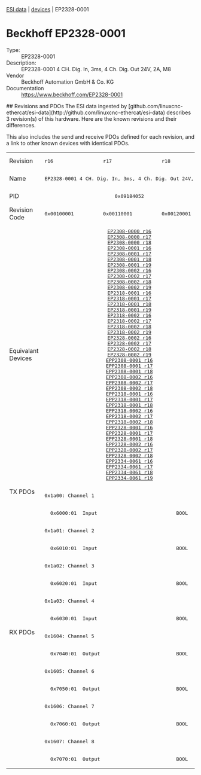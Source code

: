 <div class="nav"><a href="/esi-data">ESI data</a> | <a href="/esi-data/devices">devices</a> | EP2328-0001</div>

#  Beckhoff EP2328-0001

<dl>
  <dt>Type:</dt><dd>EP2328-0001</dd>
  <dt>Description:</dt><dd>EP2328-0001 4 CH. Dig. In, 3ms, 4 Ch. Dig. Out 24V, 2A, M8</dd>
  <dt>Vendor</dt><dd>Beckhoff Automation GmbH & Co. KG</dd>
  <dt>Documentation</dt><dd><a href="https://www.beckhoff.com/EP2328-0001">https://www.beckhoff.com/EP2328-0001</a></dd>
</dl>
## Revisions and PDOs
The ESI data ingested by [github.com/linuxcnc-ethercat/esi-data](http://github.com/linuxcnc-ethercat/esi-data) describes 3 revision(s) of this hardware.  Here are the known revisions and their differences.

This also includes the send and receive PDOs defined for each revision, and a link to other known devices with identical PDOs.

<table>
<tr >
<td class="first">Revision</td>
<td ><pre>r16</pre></td>
<td ><pre>r17</pre></td>
<td ><pre>r18</pre></td>
</tr>
<tr >
<td class="first">Name</td>
<td  colspan=3 align="center"><pre>EP2328-0001 4 CH. Dig. In, 3ms, 4 Ch. Dig. Out 24V, 2A, M8</pre></td>
</tr>
<tr >
<td class="first">PID</td>
<td  colspan=3 align="center"><pre>0x09184052</pre></td>
</tr>
<tr >
<td class="first">Revision Code</td>
<td ><pre>0x00100001</pre></td>
<td ><pre>0x00110001</pre></td>
<td ><pre>0x00120001</pre></td>
</tr>
<tr >
<td class="first">Equivalant Devices</td>
<td  colspan=3 align="center"><pre><a href="EP2308-0000">EP2308-0000 r16</a><br/><a href="EP2308-0000">EP2308-0000 r17</a><br/><a href="EP2308-0000">EP2308-0000 r18</a><br/><a href="EP2308-0001">EP2308-0001 r16</a><br/><a href="EP2308-0001">EP2308-0001 r17</a><br/><a href="EP2308-0001">EP2308-0001 r18</a><br/><a href="EP2308-0001">EP2308-0001 r19</a><br/><a href="EP2308-0002">EP2308-0002 r16</a><br/><a href="EP2308-0002">EP2308-0002 r17</a><br/><a href="EP2308-0002">EP2308-0002 r18</a><br/><a href="EP2308-0002">EP2308-0002 r19</a><br/><a href="EP2318-0001">EP2318-0001 r16</a><br/><a href="EP2318-0001">EP2318-0001 r17</a><br/><a href="EP2318-0001">EP2318-0001 r18</a><br/><a href="EP2318-0001">EP2318-0001 r19</a><br/><a href="EP2318-0002">EP2318-0002 r16</a><br/><a href="EP2318-0002">EP2318-0002 r17</a><br/><a href="EP2318-0002">EP2318-0002 r18</a><br/><a href="EP2318-0002">EP2318-0002 r19</a><br/><a href="EP2328-0002">EP2328-0002 r16</a><br/><a href="EP2328-0002">EP2328-0002 r17</a><br/><a href="EP2328-0002">EP2328-0002 r18</a><br/><a href="EP2328-0002">EP2328-0002 r19</a><br/><a href="EPP2308-0001">EPP2308-0001 r16</a><br/><a href="EPP2308-0001">EPP2308-0001 r17</a><br/><a href="EPP2308-0001">EPP2308-0001 r18</a><br/><a href="EPP2308-0002">EPP2308-0002 r16</a><br/><a href="EPP2308-0002">EPP2308-0002 r17</a><br/><a href="EPP2308-0002">EPP2308-0002 r18</a><br/><a href="EPP2318-0001">EPP2318-0001 r16</a><br/><a href="EPP2318-0001">EPP2318-0001 r17</a><br/><a href="EPP2318-0001">EPP2318-0001 r18</a><br/><a href="EPP2318-0002">EPP2318-0002 r16</a><br/><a href="EPP2318-0002">EPP2318-0002 r17</a><br/><a href="EPP2318-0002">EPP2318-0002 r18</a><br/><a href="EPP2328-0001">EPP2328-0001 r16</a><br/><a href="EPP2328-0001">EPP2328-0001 r17</a><br/><a href="EPP2328-0001">EPP2328-0001 r18</a><br/><a href="EPP2328-0002">EPP2328-0002 r16</a><br/><a href="EPP2328-0002">EPP2328-0002 r17</a><br/><a href="EPP2328-0002">EPP2328-0002 r18</a><br/><a href="EPP2334-0061">EPP2334-0061 r16</a><br/><a href="EPP2334-0061">EPP2334-0061 r17</a><br/><a href="EPP2334-0061">EPP2334-0061 r18</a><br/><a href="EPP2334-0061">EPP2334-0061 r19</a></pre></td>
</tr>
<tr class="txpdo pdosection">
<td class="first" rowspan=8 valign=top>TX PDOs</td>
<td colspan=3 align="left"><pre>0x1a00: Channel 1</pre></td>
<td></td>
</tr>
<tr class="txpdo">
<td  colspan=3 align="left"><pre>  0x6000:01  Input                           BOOL</pre></td>
</tr>
<tr class="txpdo pdosection">
<td  colspan=3 align="left"><pre>0x1a01: Channel 2</pre></td>
</tr>
<tr class="txpdo">
<td  colspan=3 align="left"><pre>  0x6010:01  Input                           BOOL</pre></td>
</tr>
<tr class="txpdo pdosection">
<td  colspan=3 align="left"><pre>0x1a02: Channel 3</pre></td>
</tr>
<tr class="txpdo">
<td  colspan=3 align="left"><pre>  0x6020:01  Input                           BOOL</pre></td>
</tr>
<tr class="txpdo pdosection">
<td  colspan=3 align="left"><pre>0x1a03: Channel 4</pre></td>
</tr>
<tr class="txpdo">
<td  colspan=3 align="left"><pre>  0x6030:01  Input                           BOOL</pre></td>
</tr>
<tr class="rxpdo pdosection">
<td class="first" rowspan=8 valign=top>RX PDOs</td>
<td colspan=3 align="left"><pre>0x1604: Channel 5</pre></td>
<td></td>
</tr>
<tr class="rxpdo">
<td  colspan=3 align="left"><pre>  0x7040:01  Output                          BOOL</pre></td>
</tr>
<tr class="rxpdo pdosection">
<td  colspan=3 align="left"><pre>0x1605: Channel 6</pre></td>
</tr>
<tr class="rxpdo">
<td  colspan=3 align="left"><pre>  0x7050:01  Output                          BOOL</pre></td>
</tr>
<tr class="rxpdo pdosection">
<td  colspan=3 align="left"><pre>0x1606: Channel 7</pre></td>
</tr>
<tr class="rxpdo">
<td  colspan=3 align="left"><pre>  0x7060:01  Output                          BOOL</pre></td>
</tr>
<tr class="rxpdo pdosection">
<td  colspan=3 align="left"><pre>0x1607: Channel 8</pre></td>
</tr>
<tr class="rxpdo">
<td  colspan=3 align="left"><pre>  0x7070:01  Output                          BOOL</pre></td>
</tr>
</table>
